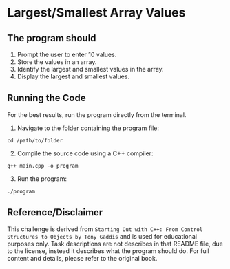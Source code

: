 # Largest/Smallest Array Values

## The program should
1. Prompt the user to enter 10 values.
2. Store the values in an array.
3. Identify the largest and smallest values in the array.
4. Display the largest and smallest values.

## Running the Code
For the best results, run the program directly from the terminal.

1. Navigate to the folder containing the program file:
```
cd /path/to/folder
```
2. Compile the source code using a C++ compiler:
```
g++ main.cpp -o program
```
3. Run the program:
```
./program
```

## Reference/Disclaimer
This challenge is derived from `Starting Out with C++: From Control Structures to Objects by Tony Gaddis` and is used for educational purposes only. Task descriptions are not describes in that README file, due to the license, instead it describes what the program should do. For full content and details, please refer to the original book.